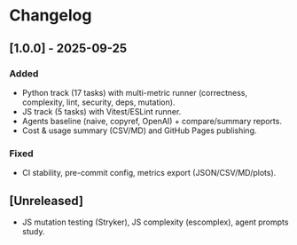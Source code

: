 # Changelog

## [1.0.0] - 2025-09-25
### Added
- Python track (17 tasks) with multi-metric runner (correctness, complexity, lint, security, deps, mutation).
- JS track (5 tasks) with Vitest/ESLint runner.
- Agents baseline (naive, copyref, OpenAI) + compare/summary reports.
- Cost & usage summary (CSV/MD) and GitHub Pages publishing.

### Fixed
- CI stability, pre-commit config, metrics export (JSON/CSV/MD/plots).

## [Unreleased]
- JS mutation testing (Stryker), JS complexity (escomplex), agent prompts study.
